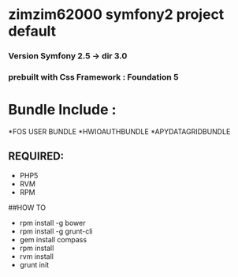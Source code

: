 zimzim62000 symfony2 project default
=========

### Version Symfony 2.5 -> dir 3.0

### prebuilt with Css Framework : Foundation 5

# Bundle Include :
*FOS USER BUNDLE
*HWIOAUTHBUNDLE
*APYDATAGRIDBUNDLE


## REQUIRED:

* PHP5
* RVM
* RPM

##HOW TO

* rpm install -g bower
* rpm install -g grunt-cli
* gem install compass
* rpm install
* rvm install
* grunt init
